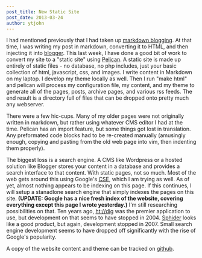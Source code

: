 ```yaml
---
post_title: New Static Site
post_date: 2013-03-24
author: ytjohn
---
```


I had mentioned previously that I had taken up [markdown blogging](|filename|markdown-blogging.md). At that time, I was writing my post in markdown, converting it to HTML, and then injecting it into [blogger](http://www.blogger.com). This last week, I have done a good bit of work to convert my site to a "static site" using [Pelican](http://www.getpelican.com/). A static site is made up entirely of static files - no database, no php includes, just your basic collection of html, javascript, css, and images. I write content in Markdown on my laptop. I develop my theme locally as well. Then I run "make html" and pelican will process my configuration file, my content, and my theme to generate all of the pages, posts, archive pages, and various rss feeds. The end result is a directory full of files that can be dropped onto pretty much any webserver.

There were a few hic-cups. Many of my older pages were not originally written in markdown, but rather using whatever CMS editor I had at the time. Pelican has an import feature, but some things got lost in translation. Any preformated code blocks had to be re-created manually (amusingly enough, copying and pasting from the old web page into vim, then indenting them properly).

The biggest loss is a search engine. A CMS like Wordpress or a hosted solution like Blogger stores your content in a database and provides a search interface to that content. With static pages, not so much. Most of the web gets around this using Google's [CSE](http://www.google.com/cse), which I am trying as well. As of yet, almost nothing appears to be indexing on this page. If this continues, I will setup a stanadlone search engine that simply indexes the pages on this site. __(**UPDATE**: Google has a nice fresh index of the website, covering everything except this page I wrote yesterday.)__ I'm still researching possibilities on that. Ten years ago, [ht://dig](http://www.htdig.org/) was the premier application to use, but development on that seems to have stopped in 2004. [Sphider](http://www.sphider.eu/) looks like a good product, but again, development stopped in 2007. Small search engine development seems to have dropped off significantly with the rise of Google's popularity. 

A copy of the website content and theme can be tracked on [github](http://www.github.com/ytjohn/ytwebsite). 


